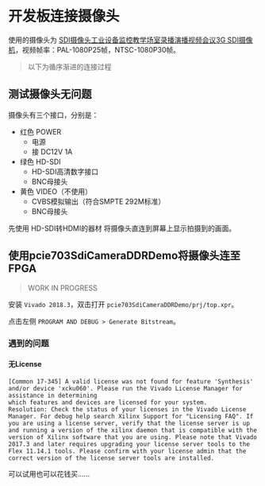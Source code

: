 # 开发板连接摄像头

使用的摄像头为 [SDI摄像头工业设备监控教学场室录播演播视频会议3G SDI摄像机](https://m.tb.cn/h.U6t0ZPB?tk=N5s2dcaIbkv)，视频帧率：PAL-1080P25帧，NTSC-1080P30帧。

> 以下为循序渐进的连接过程

## 测试摄像头无问题

摄像头有三个接口，分别是：

- 红色 POWER
    - 电源
    - 接 DC12V 1A
- 绿色 HD-SDI
    - HD-SDI高清数字接口
    - BNC母接头
- 黄色 VIDEO（不使用）
    - CVBS模拟输出（符合SMPTE 292M标准）
    - BNC母接头

先使用  HD-SDI转HDMI的器材  将摄像头直连到屏幕上显示拍摄到的画面。

## 使用pcie703SdiCameraDDRDemo将摄像头连至FPGA

> WORK IN PROGRESS

安装 `Vivado 2018.3`，双击打开 `pcie703SdiCameraDDRDemo/prj/top.xpr`。

点击左侧 `PROGRAM AND DEBUG > Generate Bitstream`。

### 遇到的问题

#### 无License

```
[Common 17-345] A valid license was not found for feature 'Synthesis' and/or device 'xcku060'. Please run the Vivado License Manager for assistance in determining
which features and devices are licensed for your system.
Resolution: Check the status of your licenses in the Vivado License Manager. For debug help search Xilinx Support for "Licensing FAQ". If you are using a license server, verify that the license server is up and running a version of the xilinx daemon that is compatible with the version of Xilinx software that you are using. Please note that Vivado 2017.3 and later requires upgrading your license server tools to the Flex 11.14.1 tools. Please confirm with your license admin that the correct version of the license server tools are installed.
```

可以试用也可以花钱买……
